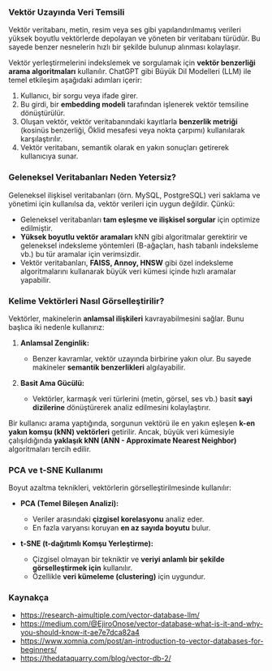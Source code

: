 ### Vektör Uzayında Veri Temsili
Vektör veritabanı, metin, resim veya ses gibi yapılandırılmamış verileri yüksek boyutlu vektörlerde depolayan ve yöneten bir veritabanı türüdür. Bu sayede benzer nesnelerin hızlı bir şekilde bulunup alınması kolaylaşır.

Vektör yerleştirmelerini indekslemek ve sorgulamak için **vektör benzerliği arama algoritmaları** kullanılır. ChatGPT gibi Büyük Dil Modelleri (LLM) ile temel etkileşim aşağıdaki adımları içerir:

1. Kullanıcı, bir sorgu veya ifade girer.
2. Bu girdi, bir **embedding modeli** tarafından işlenerek vektör temsiline dönüştürülür.
3. Oluşan vektör, vektör veritabanındaki kayıtlarla **benzerlik metriği** (kosinüs benzerliği, Öklid mesafesi veya nokta çarpımı) kullanılarak karşılaştırılır.
4. Vektör veritabanı, semantik olarak en yakın sonuçları getirerek kullanıcıya sunar.

### Geleneksel Veritabanları Neden Yetersiz?
Geleneksel ilişkisel veritabanları (örn. MySQL, PostgreSQL) veri saklama ve yönetimi için kullanılsa da, vektör verileri için uygun değildir. Çünkü:
- Geleneksel veritabanları **tam eşleşme ve ilişkisel sorgular** için optimize edilmiştir.
- **Yüksek boyutlu vektör aramaları** kNN gibi algoritmalar gerektirir ve geleneksel indeksleme yöntemleri (B-ağaçları, hash tabanlı indeksleme vb.) bu tür aramalar için verimsizdir.
- Vektör veritabanları, **FAISS, Annoy, HNSW** gibi özel indeksleme algoritmalarını kullanarak büyük veri kümesi içinde hızlı aramalar yapabilir.

### Kelime Vektörleri Nasıl Görselleştirilir?
Vektörler, makinelerin **anlamsal ilişkileri** kavrayabilmesini sağlar. Bunu başlıca iki nedenle kullanırız:

1. **Anlamsal Zenginlik:**
   - Benzer kavramlar, vektör uzayında birbirine yakın olur. Bu sayede makineler **semantik benzerlikleri** algılayabilir.

2. **Basit Ama Gücülü:**
   - Vektörler, karmaşık veri türlerini (metin, görsel, ses vb.) basit **sayi dizilerine** dönüştürerek analiz edilmesini kolaylaştırır.

Bir kullanıcı arama yaptığında, sorgunun vektörü ile en yakın eşleşen **k-en yakın komşu (kNN) vektörleri** getirilir. Ancak, büyük veri kümesiyle çalışıldığında **yaklaşık kNN (ANN - Approximate Nearest Neighbor)** algoritmaları tercih edilir.

### PCA ve t-SNE Kullanımı
Boyut azaltma teknikleri, vektörlerin görselleştirilmesinde kullanılır:

- **PCA (Temel Bileşen Analizi):**
  - Veriler arasındaki **çizgisel korelasyonu** analiz eder.
  - En fazla varyansı koruyan **en az sayıda boyutu** bulur.

- **t-SNE (t-dağıtımlı Komşu Yerleştirme):**
  - Çizgisel olmayan bir tekniktir ve **veriyi anlamlı bir şekilde görselleştirmek için** kullanılır.
  - Özellikle **veri kümeleme (clustering)** için uygundur.

### Kaynakça
- https://research-aimultiple.com/vector-database-llm/
- https://medium.com/@EjiroOnose/vector-database-what-is-it-and-why-you-should-know-it-ae7e7dca82a4
- https://www.xomnia.com/post/an-introduction-to-vector-databases-for-beginners/
- https://thedataquarry.com/blog/vector-db-2/